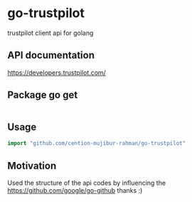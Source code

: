 # go-trustpilot
trustpilot client api for golang

## API documentation ##
https://developers.trustpilot.com/

## Package go get ##

``` go get github.com/cention-mujibur-rahman/go-trustpilot
```

## Usage ##

```go
import "github.com/cention-mujibur-rahman/go-trustpilot"
```
## Motivation ##
Used the structure of the api codes by influencing the https://github.com/google/go-github thanks :)
